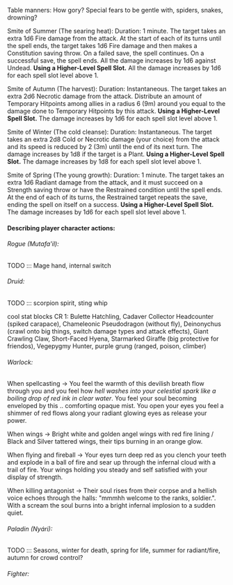 
Table manners:
  How gory?
  Special fears to be gentle with, spiders, snakes, drowning?




Smite of Summer (The searing heat):
Duration: 1 minute.
The target takes an extra 1d6 Fire damage from the attack. At the start of each of its turns until the spell ends, the target takes 1d6 Fire damage and then makes a Constitution saving throw. On a failed save, the spell continues. On a successful save, the spell ends. All the damage increases by 1d6 against Undead.
**Using a Higher-Level Spell Slot.** All the damage increases by 1d6 for each spell slot level above 1.


Smite of Autumn (The harvest):
Duration: Instantaneous.
The target takes an extra 2d6 Necrotic damage from the attack. Distribute an amount of Temporary Hitpoints among allies in a radius 6 (9m) around you equal to the damage done to Temporary Hitpoints by this attack.
**Using a Higher-Level Spell Slot.** The damage increases by 1d6 for each spell slot level above 1.


Smite of Winter (The cold cleanse):
Duration: Instantaneous.
The target takes an extra 2d8 Cold or Necrotic damage (your choice) from the attack and its speed is reduced by 2 (3m) until the end of its next turn. The damage increases by 1d8 if the target is a Plant.
**Using a Higher-Level Spell Slot.** The damage increases by 1d8 for each spell slot level above 1.


Smite of Spring (The young growth): 
Duration: 1 minute.
The target takes an extra 1d6 Radiant damage from the attack, and it must succeed on a Strength saving throw or have the Restrained condition until the spell ends. At the end of each of its turns, the Restrained target repeats the save, ending the spell on itself on a success.
**Using a Higher-Level Spell Slot.** The damage increases by 1d6 for each spell slot level above 1.



#### Describing player character actions:

###### Rogue (Mutafa'il):
TODO ::: Mage hand, internal switch

###### Druid:
TODO ::: scorpion spirit, sting whip




cool stat blocks CR 1: Bulette Hatchling, Cadaver Collector Headcounter (spiked carapace), Chameleonic Pseudodragon (without fly), Deinonychus (crawl onto big things, switch damage types and attack effects), Giant Crawling Claw, Short-Faced Hyena, Starmarked Giraffe (big protective for friendos), Vegepygmy Hunter, purple grung (ranged, poison, climber)

###### Warlock:
When spellcasting -> You feel the warmth of this devilish breath flow through you and you feel how *hell washes into your celestial spark like a boiling drop of red ink in clear water*. You feel your soul becoming enveloped by this .. comforting opaque mist. You open your eyes you feel a shimmer of red flows along your radiant glowing eyes as release your power.

When wings -> Bright white and golden angel wings with red fire lining / Black and Silver tattered wings, their tips burning in an orange glow.  

When flying and fireball -> Your eyes turn deep red as you clench your teeth and explode in a ball of fire and sear up through the infernal cloud with a trail of fire. Your wings holding you steady and self satisfied with your display of strength. 

When killing antagonist -> Their soul rises from their corpse and a hellish voice echoes through the halls: "mmmhh welcome to the ranks, soldier.". With a scream the soul burns into a bright infernal implosion to a sudden quiet.

###### Paladin (Nyári):
TODO ::: Seasons, winter for death, spring for life, summer for radiant/fire, autumn for crowd control?

###### Fighter:




